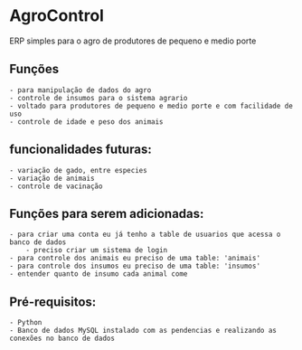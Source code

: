 # AgroControl

ERP simples para o agro de produtores de pequeno e medio porte

## Funções 

    - para manipulação de dados do agro
    - controle de insumos para o sistema agrario 
    - voltado para produtores de pequeno e medio porte e com facilidade de uso
    - controle de idade e peso dos animais

## funcionalidades futuras:

    - variação de gado, entre especies
    - variação de animais
    - controle de vacinação

## Funções para serem adicionadas:

    - para criar uma conta eu já tenho a table de usuarios que acessa o banco de dados
        - preciso criar um sistema de login
    - para controle dos animais eu preciso de uma table: 'animais'
    - para controle dos insumos eu preciso de uma table: 'insumos'
    - entender quanto de insumo cada animal come


## Pré-requisitos:

    - Python
    - Banco de dados MySQL instalado com as pendencias e realizando as conexões no banco de dados

